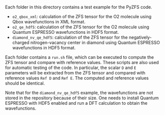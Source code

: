 Each folder in this directory contains a test example for the PyZFS code.

* `o2_qbox_xml`: calculation of the ZFS tensor for the O2 molecule using Qbox wavefunctions in XML format.
* `o2_qe_hdf5`: calculation of the ZFS tensor for the O2 molecule using Quantum ESPRESSO wavefunctions in HDF5 format.
* `diamond_nv_qe_hdf5`: calculation of the ZFS tensor for the negatively-charged nitrogen-vacancy center in diamond using Quantum ESPRESSO wavefunctions in HDF5 format.

Each folder contains a `run.sh` file, which can be executed to compute the ZFS tensor and compare with reference values. These scripts are also used for automatic testing of the code. In particular, the scalar `D` and `E` parameters will be extracted from the ZFS tensor and compared with reference values `Ref D` and `Ref E`. The computed and reference values should be identical.

Note that for the `diamond_nv_qe_hdf5` example, the wavefunctions are not stored in the repository because of their size. One needs to install Quantum ESPRESSO with HDF5 enabled and run a DFT calculation to obtain the wavefunctions.
